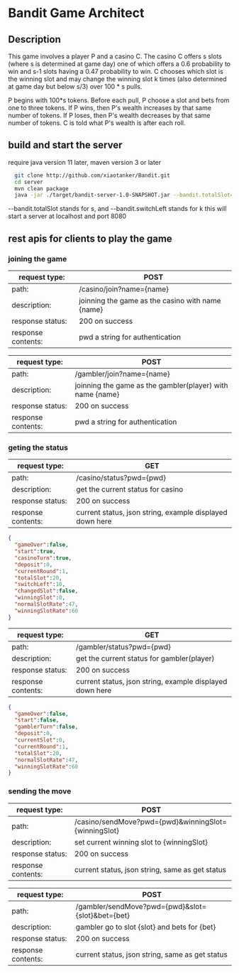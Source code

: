 # Bandit Game Architect
## Description

This game involves a player P and a casino C. The casino C offers s slots (where s is determined at game day) one of which offers a 0.6 probability to win and s-1 slots having a 0.47 probability to win. C chooses which slot is the winning slot and may change the winning slot k times (also determined at game day but below s/3) over 100 * s pulls.

P begins with 100*s tokens. Before each pull, P choose a slot and bets from one to three tokens. If P wins, then P's wealth increases by that same number of tokens. If P loses, then P's wealth decreases by that same number of tokens. C is told what P's wealth is after each roll.

## build and start the server
require java version 11 later, maven version 3 or later
```bash
  git clone http://github.com/xiaotanker/Bandit.git
  cd server
  mvn clean package
  java -jar ./target/bandit-server-1.0-SNAPSHOT.jar --bandit.totalSlot=20 --bandit.switchLeft=8
```
--bandit.totalSlot stands for s, and --bandit.switchLeft stands for k
this will start a server at localhost and port 8080
## rest apis for clients to play the game

### joining the game
|request type:     | POST                          |
|------------------|-------------------------------|
|path:             |  /casino/join?name={name}     |
|description:      |  joinning the game as the casino with name {name}|
|response status:  |  200 on success               |
|response contents:|  pwd a string for authentication|


|request type:     | POST                          |
|------------------|-------------------------------|
|path:             |  /gambler/join?name={name}     |
|description:      |  joinning the game as the gambler(player) with name {name}|
|response status:  |  200 on success               |
|response contents:|  pwd a string for authentication|

### geting the status


|request type:     | GET                          |
|------------------|-------------------------------|
|path:             |  /casino/status?pwd={pwd}     |
|description:      |  get the current status for casino|
|response status:  |  200 on success               |
|response contents:| current status, json string, example displayed down here|
```json
{
  "gameOver":false,
  "start":true,
  "casinoTurn":true,
  "deposit":0,
  "currentRound":1,
  "totalSlot":20,
  "switchLeft":10,
  "changedSlot":false,
  "winningSlot":0,
  "normalSlotRate":47,
  "winningSlotRate":60
}
```

|request type:     | GET                          |
|------------------|-------------------------------|
|path:             |  /gambler/status?pwd={pwd}     |
|description:      |  get the current status for gambler(player)|
|response status:  |  200 on success               |
|response contents:|  current status, json string, example displayed down here|
```json
{
  "gameOver":false,
  "start":false,
  "gamblerTurn":false,
  "deposit":0,
  "currentSlot":0,
  "currentRound":1,
  "totalSlot":20,
  "normalSlotRate":47,
  "winningSlotRate":60
}
```

### sending the  move 

|request type:     | POST                          |
|------------------|-------------------------------|
|path:             |  /casino/sendMove?pwd={pwd}&winningSlot={winningSlot}     |
|description:      |  set current winning slot to {winningSlot}|
|response status:  |  200 on success               |
|response contents:|  current status, json string, same as get status|

|request type:     | POST                          |
|------------------|-------------------------------|
|path:             |  /gambler/sendMove?pwd={pwd}&slot={slot}&bet={bet}     |
|description:      |  gambler go to slot {slot} and bets for {bet}|
|response status:  |  200 on success               |
|response contents:|  current status, json string, same as get status|
